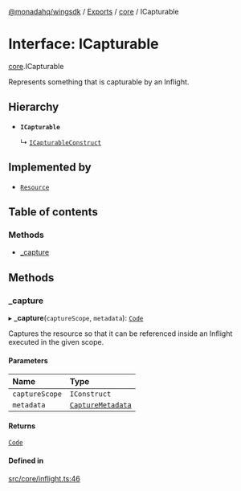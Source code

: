 [@monadahq/wingsdk](../README.md) / [Exports](../modules.md) / [core](../modules/core.md) / ICapturable

# Interface: ICapturable

[core](../modules/core.md).ICapturable

Represents something that is capturable by an Inflight.

## Hierarchy

- **`ICapturable`**

  ↳ [`ICapturableConstruct`](core.ICapturableConstruct.md)

## Implemented by

- [`Resource`](../classes/cloud.Resource.md)

## Table of contents

### Methods

- [\_capture](core.ICapturable.md#_capture)

## Methods

### \_capture

▸ **_capture**(`captureScope`, `metadata`): [`Code`](../classes/core.Code.md)

Captures the resource so that it can be referenced inside an Inflight
executed in the given scope.

#### Parameters

| Name | Type |
| :------ | :------ |
| `captureScope` | `IConstruct` |
| `metadata` | [`CaptureMetadata`](core.CaptureMetadata.md) |

#### Returns

[`Code`](../classes/core.Code.md)

#### Defined in

[src/core/inflight.ts:46](https://github.com/monadahq/winglang/blob/main/libs/wingsdk/src/core/inflight.ts#L46)

